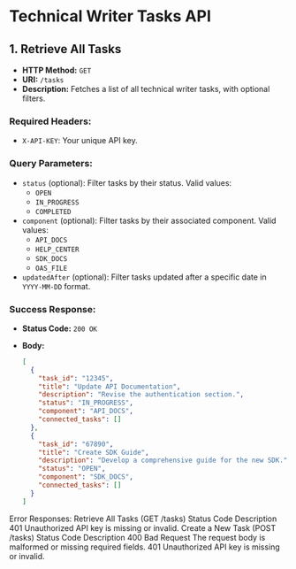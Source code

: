 # Technical Writer Tasks API

## 1. Retrieve All Tasks

- **HTTP Method:** `GET`
- **URI:** `/tasks`
- **Description:** Fetches a list of all technical writer tasks, with optional filters.

### Required Headers:

- `X-API-KEY`: Your unique API key.

### Query Parameters:

- `status` (optional): Filter tasks by their status. Valid values:
  - `OPEN`
  - `IN_PROGRESS`
  - `COMPLETED`
- `component` (optional): Filter tasks by their associated component. Valid values:
  - `API_DOCS`
  - `HELP_CENTER`
  - `SDK_DOCS`
  - `OAS_FILE`
- `updatedAfter` (optional): Filter tasks updated after a specific date in `YYYY-MM-DD` format.

### Success Response:

- **Status Code:** `200 OK`
- **Body:**

  ```json
  [
    {
      "task_id": "12345",
      "title": "Update API Documentation",
      "description": "Revise the authentication section.",
      "status": "IN_PROGRESS",
      "component": "API_DOCS",
      "connected_tasks": []
    },
    {
      "task_id": "67890",
      "title": "Create SDK Guide",
      "description": "Develop a comprehensive guide for the new SDK.",
      "status": "OPEN",
      "component": "SDK_DOCS",
      "connected_tasks": []
    }
  ]

Error Responses:
Retrieve All Tasks (GET /tasks)
Status Code	Description
401 Unauthorized	API key is missing or invalid.
Create a New Task (POST /tasks)
Status Code	Description
400 Bad Request	The request body is malformed or missing required fields.
401 Unauthorized	API key is missing or invalid.
